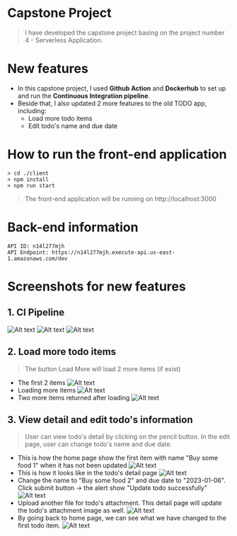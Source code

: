 # Capstone Project
> I have developed the capstone project basing on the project number 4 - Serverless Application.

# New features
* In this capstone project, I used **Github Action** and **Dockerhub** to set up and run the **Continuous Integration pipeline**.
* Beside that, I also updated 2 more features to the old TODO app, including:
  * Load more todo items
  * Edit todo's name and due date

# How to run the front-end application
```
> cd ./client
> npm install
> npm run start
```
> The front-end application will be running on http://localhost:3000

# Back-end information
```
API ID: n14l277mjh
API Endpoint: https://n14l277mjh.execute-api.us-east-1.amazonaws.com/dev
```
# Screenshots for new features
## 1. CI Pipeline
![Alt text](images/ci-1.png?raw=true "Image 1")
![Alt text](images/ci-2.png?raw=true "Image 2")
![Alt text](images/ci-3.png?raw=true "Image 3")

## 2. Load more todo items
> The button Load More will load 2 more items (if exist)
>
* The first 2 items
![Alt text](images/load-more-1.png?raw=true "The first 2 items")
* Loading more items
![Alt text](images/load-more-2.png?raw=true "Loading more items")
* Two more items returned after loading
![Alt text](images/load-more-3.png?raw=true "2 more items returned after loading")

## 3. View detail and edit todo's information
> User can view todo's detail by clicking on the pencil button. In the edit page, user can change todo's name and due date.
>
* This is how the home page show the first item with name "Buy some food 1" when it has not been updated
![Alt text](images/edit-1.png?raw=true "Image 1")
* This is how it looks like in the todo's detail page
![Alt text](images/edit-2.png?raw=true "Image 1")
* Change the name to "Buy some food 2" and due date to "2023-01-06". Click submit button -> the alert show "Update todo successfully"
![Alt text](images/edit-3.png?raw=true "Image 1")
* Upload another file for todo's attachment. This detail page will update the todo's attachment image as well.
  ![Alt text](images/edit-4.png?raw=true "Image 1")
* By going back to home page, we can see what we have changed to the first todo item.
  ![Alt text](images/edit-5.png?raw=true "Image 1")
